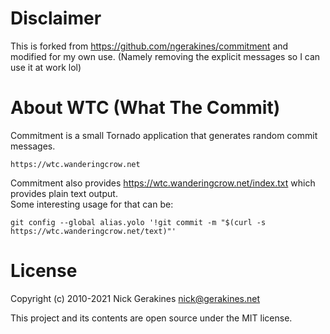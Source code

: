 # Disclaimer
This is forked from https://github.com/ngerakines/commitment and modified for my own use. (Namely removing the explicit messages so I can use it at work lol)

# About WTC (What The Commit)
Commitment is a small Tornado application that generates random commit messages.

    https://wtc.wanderingcrow.net

Commitment also provides https://wtc.wanderingcrow.net/index.txt which provides plain text output.  
Some interesting usage for that can be:
```
git config --global alias.yolo '!git commit -m "$(curl -s https://wtc.wanderingcrow.net/text)"'
```

# License

Copyright (c) 2010-2021 Nick Gerakines <nick@gerakines.net>

This project and its contents are open source under the MIT license.
